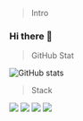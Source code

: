 > Intro
### Hi there 👋

> GitHub Stat

![GitHub stats](https://github-readme-stats.vercel.app/api?username=HyeonJuSon&show_icons=true)  




> Stack

<!-- <img src="https://img.shields.io/badge/linux-FCC624?style=for-the-badge&logo=linux&logoColor=black">
<img src="https://img.shields.io/badge/python-0769AD?style=for-the-badge&logo=python&logoColor=black">
<img src="https://img.shields.io/badge/c++-0769AD?style=for-the-badge&logo=c++&logoColor=black"> -->
<img src="https://img.shields.io/badge/Ubuntu-E95420?style=for-the-badge&logo=ubuntu&logoColor=white">
<img src="https://img.shields.io/badge/Python-3776AB?style=for-the-badge&logo=python&logoColor=white">
<img src="https://img.shields.io/badge/C%2B%2B-00599C?style=for-the-badge&logo=c%2B%2B&logoColor=white">
<img src="https://img.shields.io/badge/Unity-100000?style=for-the-badge&logo=unity&logoColor=white">
<!--
**jimilee/jimilee** is a ✨ _special_ ✨ repository because its `README.md` (this file) appears on your GitHub profile.

Here are some ideas to get you started:

- 🔭 I’m currently working on ... Multiple Object Tracking
- 🌱 I’m currently learning ... Computer Vision && Deep Learning
- 👯 I’m looking to collaborate on ...
- 🤔 I’m looking for help with ...
- 💬 Ask me about ...
- 📫 How to reach me: ...Email me
- 😄 Pronouns: ...
- ⚡ Fun fact: ...
-->
